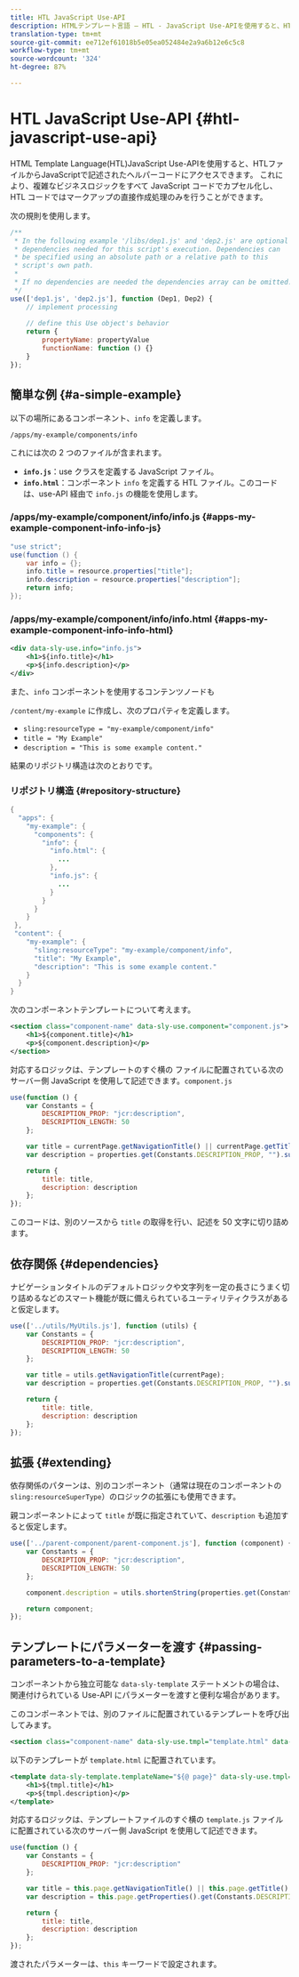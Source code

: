 ```yaml
---
title: HTL JavaScript Use-API
description: HTMLテンプレート言語 — HTL - JavaScript Use-APIを使用すると、HTMLファイルからJavaScriptで記述されたヘルパーコードにアクセスできます。
translation-type: tm+mt
source-git-commit: ee712ef61018b5e05ea052484e2a9a6b12e6c5c8
workflow-type: tm+mt
source-wordcount: '324'
ht-degree: 87%

---
```



# HTL JavaScript Use-API {#htl-javascript-use-api}

HTML Template Language(HTL)JavaScript Use-APIを使用すると、HTLファイルからJavaScriptで記述されたヘルパーコードにアクセスできます。 これにより、複雑なビジネスロジックをすべて JavaScript コードでカプセル化し、HTL コードではマークアップの直接作成処理のみを行うことができます。

次の規則を使用します。

```javascript
/**
 * In the following example '/libs/dep1.js' and 'dep2.js' are optional
 * dependencies needed for this script's execution. Dependencies can
 * be specified using an absolute path or a relative path to this
 * script's own path.
 *
 * If no dependencies are needed the dependencies array can be omitted.
 */
use(['dep1.js', 'dep2.js'], function (Dep1, Dep2) {
    // implement processing
  
    // define this Use object's behavior
    return {
        propertyName: propertyValue
        functionName: function () {}
    }
});
```

## 簡単な例 {#a-simple-example}

以下の場所にあるコンポーネント、`info` を定義します。

`/apps/my-example/components/info`

これには次の 2 つのファイルが含まれます。

* **`info.js`**：use クラスを定義する JavaScript ファイル。
* **`info.html`**：コンポーネント `info` を定義する HTL ファイル。このコードは、use-API 経由で `info.js` の機能を使用します。

### /apps/my-example/component/info/info.js {#apps-my-example-component-info-info-js}

```java
"use strict";
use(function () {
    var info = {};
    info.title = resource.properties["title"];
    info.description = resource.properties["description"];
    return info;
});
```

### /apps/my-example/component/info/info.html {#apps-my-example-component-info-info-html}

```xml
<div data-sly-use.info="info.js">
    <h1>${info.title}</h1>
    <p>${info.description}</p>
</div>
```

また、`info` コンポーネントを使用するコンテンツノードも 

`/content/my-example` に作成し、次のプロパティを定義します。

* `sling:resourceType = "my-example/component/info"`
* `title = "My Example"`
* `description = "This is some example content."`

結果のリポジトリ構造は次のとおりです。

### リポジトリ構造 {#repository-structure}

```java
{
  "apps": {
    "my-example": {
      "components": {
        "info": {
          "info.html": {
            ...
          },
          "info.js": {
            ...
          }
        }
      }
    }
 },
 "content": {
    "my-example": {
      "sling:resourceType": "my-example/component/info",
      "title": "My Example",
      "description": "This is some example content."
    }
  }
}
```

次のコンポーネントテンプレートについて考えます。

```xml
<section class="component-name" data-sly-use.component="component.js">
    <h1>${component.title}</h1>
    <p>${component.description}</p>
</section>
```

対応するロジックは、テンプレートのすぐ横の  ファイルに配置されている次のサーバー側 JavaScript を使用して記述できます。`component.js`

```javascript
use(function () {
    var Constants = {
        DESCRIPTION_PROP: "jcr:description",
        DESCRIPTION_LENGTH: 50
    };

    var title = currentPage.getNavigationTitle() || currentPage.getTitle() || currentPage.getName();
    var description = properties.get(Constants.DESCRIPTION_PROP, "").substr(0, Constants.DESCRIPTION_LENGTH);

    return {
        title: title,
        description: description
    };
});
```

このコードは、別のソースから `title` の取得を行い、記述を 50 文字に切り詰めます。

## 依存関係 {#dependencies}

ナビゲーションタイトルのデフォルトロジックや文字列を一定の長さにうまく切り詰めるなどのスマート機能が既に備えられているユーティリティクラスがあると仮定します。

```javascript
use(['../utils/MyUtils.js'], function (utils) {
    var Constants = {
        DESCRIPTION_PROP: "jcr:description",
        DESCRIPTION_LENGTH: 50
    };

    var title = utils.getNavigationTitle(currentPage);
    var description = properties.get(Constants.DESCRIPTION_PROP, "").substr(0, Constants.DESCRIPTION_LENGTH);

    return {
        title: title,
        description: description
    };
});
```

## 拡張 {#extending}

依存関係のパターンは、別のコンポーネント（通常は現在のコンポーネントの `sling:resourceSuperType`）のロジックの拡張にも使用できます。

親コンポーネントによって `title` が既に指定されていて、`description` も追加すると仮定します。

```javascript
use(['../parent-component/parent-component.js'], function (component) {
    var Constants = {
        DESCRIPTION_PROP: "jcr:description",
        DESCRIPTION_LENGTH: 50
    };

    component.description = utils.shortenString(properties.get(Constants.DESCRIPTION_PROP, ""), Constants.DESCRIPTION_LENGTH);

    return component;
});
```

## テンプレートにパラメーターを渡す {#passing-parameters-to-a-template}

コンポーネントから独立可能な `data-sly-template` ステートメントの場合は、関連付けられている Use-API にパラメーターを渡すと便利な場合があります。

このコンポーネントでは、別のファイルに配置されているテンプレートを呼び出してみます。

```xml
<section class="component-name" data-sly-use.tmpl="template.html" data-sly-call="${tmpl.templateName @ page=currentPage}"></section>
```

以下のテンプレートが `template.html` に配置されています。

```xml
<template data-sly-template.templateName="${@ page}" data-sly-use.tmpl="${'template.js' @ page=page, descriptionLength=50}">
    <h1>${tmpl.title}</h1>
    <p>${tmpl.description}</p>
</template>
```

対応するロジックは、テンプレートファイルのすぐ横の `template.js` ファイルに配置されている次のサーバー側 JavaScript を使用して記述できます。

```javascript
use(function () {
    var Constants = {
        DESCRIPTION_PROP: "jcr:description"
    };

    var title = this.page.getNavigationTitle() || this.page.getTitle() || this.page.getName();
    var description = this.page.getProperties().get(Constants.DESCRIPTION_PROP, "").substr(0, this.descriptionLength);

    return {
        title: title,
        description: description
    };
});
```

渡されたパラメーターは、`this` キーワードで設定されます。
